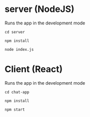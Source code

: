 # server (NodeJS)

Runs the app in the development mode

`cd server`

`npm install`

`node index.js`

# Client (React)

Runs the app in the development mode

`cd chat-app`

`npm install`

`npm start`
